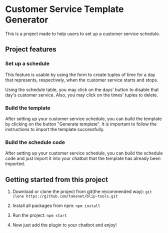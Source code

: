 # Customer Service Template Generator

This is a project made to help users to set up a customer service schedule.

## Project features

### Set up a schedule
This feature is usable by using the form to create tuples of time for a day that represents, respectively, when the customer service starts and stops.

Using the schedule table, you may click on the days' button to disable that day's customer service. Also, you may click on the times' tuples to delete.

### Build the template

After setting up your customer service schedule, you can build the template by clicking on the button "Generate template". It is important to follow the instructions to import the template successfully.

### Build the schedule code

After setting up your customer service schedule, you can build the schedule code and just import it into your chatbot that the template  has already been imported.



## Getting started from this project
1. Download or clone the project from git(the recommended way):
`git clone https://github.com/takenet/blip-tools.git`

2. Install all packages from npm:
`npm install`

3. Run the project:
`npm start`

4. Now just add the plugin to your chatbot and enjoy!
